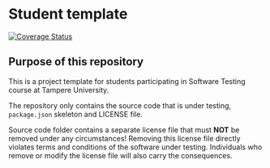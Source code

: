 # Student template
[![Coverage Status](https://coveralls.io/repos/github/ducanhpham0312/COMP.SE.200-2023-2024-1/badge.svg?branch=master)](https://coveralls.io/github/ducanhpham0312/COMP.SE.200-2023-2024-1?branch=master)
## Purpose of this repository

This is a project template for students participating in Software Testing course
at Tampere University.

The repository only contains the source code that is under testing, `package.json` skeleton
and LICENSE file.

Source code folder contains a separate license file that must **NOT** be removed under any circumstances!
Removing this license file directly violates terms and conditions of the software under testing.
Individuals who remove or modify the license file will also carry the consequences.
